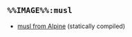 ## `%%IMAGE%%:musl`

-	[musl from Alpine](https://pkgs.alpinelinux.org/packages?name=musl) (statically compiled)
